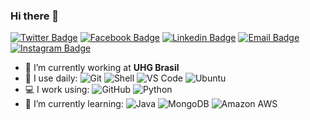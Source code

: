 ### Hi there 👋

[![Twitter Badge](https://img.shields.io/badge/-jedipinguim-blue?style=plastic&logo=Twitter&logoColor=white&link=https://twitter.com/jedipinguim/)](https://twitter.com/jedipinguim/)
[![Facebook Badge](https://img.shields.io/badge/-viniciustiago.tavares-blue?style=plastic&logo=Facebook&logoColor=white&link=https://www.facebook.com/in/viniciustiago.tavares/)](https://www.facebook.com/in/viniciustiago.tavares)
[![Linkedin Badge](https://img.shields.io/badge/-vinicius.tiago.tavares-blue?style=plastic&logo=Linkedin&logoColor=white&link=https://www.linkedin.com/in/vinicius-tiago-tavares/)](https://www.linkedin.com/in/vinicius-tiago-tavares/)
[![Email Badge](https://img.shields.io/badge/-vtavares@outlook.com-c14438?style=plastic&logo=Mail.Ru&logoColor=white&link=mailto:vtavares@outlook.com)](mailto:vtavares@outlook.com)
[![Instagram Badge](https://img.shields.io/badge/-vtavares84-purple?style=plastic&logo=instagram&logoColor=white&link=https://instagram.com/vtavares84/)](https://instagram.com/vtavares84)

- 🏢 I’m currently working at **UHG Brasil**
- 🚀 I use daily:
  ![Git](https://img.shields.io/badge/-Git-black?style=plastic&logo=git)
  ![Shell](https://img.shields.io/badge/-Shell-blasck?style=plastic&logo=Shell)
  ![VS Code](https://img.shields.io/badge/-VS%20Code-007ACC?style=plastic&logo=visual-studio-code)
  ![Ubuntu](https://img.shields.io/badge/-Ubuntu-E95420?style=plastic&logo=ubuntu&logoColor=white)
- 💻 I work using:
  ![GitHub](https://img.shields.io/badge/-GitHub-181717?style=plastic&logo=github)
  ![Python](https://img.shields.io/badge/-Python-8fcfd1?style=plastic&logo=Python)
- 🌱 I’m currently learning:
  ![Java](https://img.shields.io/badge/-java-3f4441?style=plastic&logo=java)
  ![MongoDB](https://img.shields.io/badge/-MongoDB-black?style=plastic&logo=mongodb)
  ![Amazon AWS](https://img.shields.io/badge/Amazon%20AWS-232F3E?style=plastic&logo=amazon-aws)

